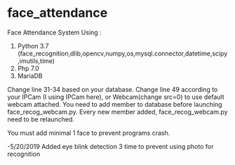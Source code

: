 # face_attendance
Face Attendance System
Using :
1. Python 3.7 (face_recognition,dlib,opencv,numpy,os,mysql.connector,datetime,scipy,imutils,time)
2. Php 7.0
3. MariaDB

Change line 31-34 based on your database.
Change line 49 according to your IPCam (I using IPCam here), or Webcam(change src=0) to use default webcam attached.
You need to add member to database before launching face_recog_webcam.py.
Every new member added, face_recog_webcam.py need to be relaunched.

You must add minimal 1 face to prevent programs crash.

-5/20/2019 Added eye blink detection 3 time to prevent using photo for recognition
